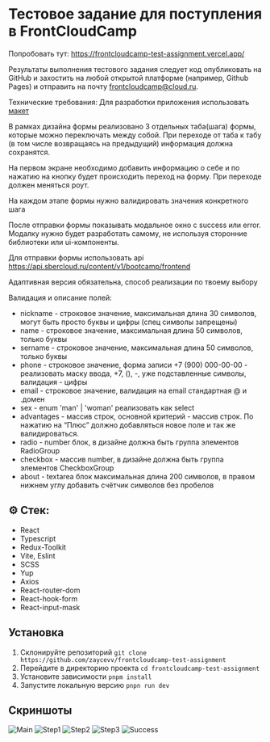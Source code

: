 # Тестовое задание для поступления в FrontCloudCamp

Попробовать тут: https://frontcloudcamp-test-assignment.vercel.app/

Результаты выполнения тестового задания следует код опубликовать на GitHub и захостить на любой открытой платформе (например, Github Pages) и отправить на почту frontcloudcamp@cloud.ru.

Технические требования:
Для разработки приложения использовать [макет](https://www.figma.com/file/rzIp6awR6dGFVrcxcCEwzD/Untitled?type=design&node-id=0-1&t=90NCIZwzg7SIsdMb-0)

В рамках дизайна формы реализовано 3 отдельных таба(шага) формы, которые можно переключать между собой. При переходе от таба к табу (в том числе возвращаясь на предыдущий) информация должна сохранятся.

На первом экране необходимо добавить информацию о себе и по нажатию на кнопку будет происходить переход на форму. При переходе должен меняться роут.

На каждом этапе формы нужно валидировать значения конкретного шага

После отправки формы показывать модальное окно с success или error. Модалку нужно будет разработать самому, не используя сторонние библиотеки или ui-компоненты.

Для отправки формы использовать api https://api.sbercloud.ru/content/v1/bootcamp/frontend

Адаптивная версия обязательна, способ реализации по твоему выбору

Валидация и описание полей:
- nickname - строковое значение, максимальная длина 30 символов, могут быть просто буквы и цифры (спец символы запрещены)
- name - строковое значение, максимальная длина 50 символов, только буквы
- sername - строковое значение, максимальная длина 50 символов, только буквы
- phone - строковое значение, форма записи +7 (900) 000-00-00 - реализовать маску ввода, +7, (), -, уже подставленные символы, валидация - цифры
- email - строковое значение, валидация на email стандартная @ и .домен
- sex - enum 'man' | 'woman' реализовать как select
- advantages - массив строк, основной критерий - массив строк. По нажатию на “Плюс” должно добавляться новое поле и так же валидироваться.
- radio - number блок, в дизайне должна быть группа элементов RadioGroup
- checkbox - массив number, в дизайне должна быть группа элементов CheckboxGroup
- about - textarea блок максимальная длина 200 символов, в правом нижнем углу добавить счётчик символов без пробелов

## ⚙️ Стек:

- React
- Typescript
- Redux-Toolkit
- Vite, Eslint
- SCSS
- Yup
- Axios
- React-router-dom
- React-hook-form
- React-input-mask

## Установка

1. Склонируйте репозиторий `git clone https://github.com/zaycevv/frontcloudcamp-test-assignment`
2. Перейдите в директорию проекта `cd frontcloudcamp-test-assignment`
3. Установите зависимости `pnpm install`
4. Запустите локальную версию `pnpn run dev`

## Скриншоты
![Main](https://github.com/zaycevv/frontcloudcamp-test-assignment/assets/127613678/dc2edb4c-2f55-4354-9bd9-7a812d3dbc33)
![Step1](https://github.com/zaycevv/frontcloudcamp-test-assignment/assets/127613678/49a13f88-a753-4e3e-a5ac-7a80c10a3ae5)
![Step2](https://github.com/zaycevv/frontcloudcamp-test-assignment/assets/127613678/95dfa99a-3921-43f8-8588-bbcc17d5b308)
![Step3](https://github.com/zaycevv/frontcloudcamp-test-assignment/assets/127613678/4a29b433-d59e-4ebd-83f7-07bff43423b9)
![Success](https://github.com/zaycevv/frontcloudcamp-test-assignment/assets/127613678/9941f8d2-3f98-4721-bca0-daac47cc8da6)






